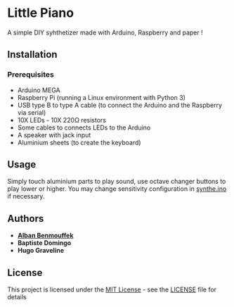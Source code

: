 # Little Piano
A simple DIY syhthetizer made with Arduino, Raspberry and paper !

## Installation

### Prerequisites

 - Arduino MEGA
 - Raspberry Pi (running a Linux environment with Python 3)
 - USB type B to type A cable (to connect the Arduino and the Raspberry via serial)
 - 10X LEDs - 10X 220Ω resistors
 - Some cables to connects LEDs to the Arduino
 - A speaker with jack input
 - Aluminium sheets (to create the keyboard)
 
## Usage

Simply touch aluminium parts to play sound, use octave changer buttons to play lower or higher.
You may change sensitivity configuration in [synthe.ino](codes/synthe.ino) if necessary.

## Authors

* [**Alban Benmouffek**](https://github.com/sonibla)
* **Baptiste Domingo**
* **Hugo Graveline**

## License
This project is licensed under the [MIT License](https://tldrlegal.com/license/mit-license) - see the [LICENSE](LICENSE) file for details
